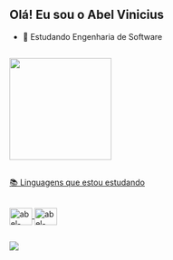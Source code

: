 ## Olá! Eu sou o Abel Vinicius

- 🌱 Estudando Engenharia de Software
##
<div>
 <a href="https://github.com/AbelVinicius">
 <img height="180em" src="https://github-readme-stats.vercel.app/api?username=AbelVinicius&show_icons=true&theme=dark" /> 
</div>
   
##

📚 Linguagens que estou estudando

<div style="display: icline_block"><br>
<img align="center" alt="abel-c++" height="30" width="40" src="https://cdn.jsdelivr.net/gh/devicons/devicon@latest/icons/cplusplus/cplusplus-original.svg" />
<img align="center" alt="abel-java" height="30" width="40" src="https://cdn.jsdelivr.net/gh/devicons/devicon@latest/icons/java/java-original.svg" />
</div>

##


<div>
<a href="https://www.linkedin.com/in/abel-vinicius-frediani-de-souza-785783362/" terget="_blank"><img src="https://img.shields.io/badge/LinkedIn-0077B5?style=for-the-badge&logo=linkedin&logoColor=white" target="_blank"></a>

</div>
